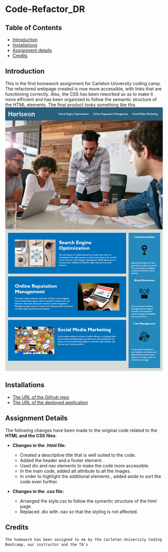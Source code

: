 # Code-Refactor_DR

## Table of Contents
* [Introduction](#introduction)
* [Installations](#installations)
* [Assignment details](#details)
* [Credits](#credits)

 ## Introduction 
 This is the first homework assignment for Carleton University coding camp. The refactored webpage  created is now more accessible, with links that are functioning correctly. Also, the CSS has been reworked so as to make it more efficient and has been organized to follow the semantic structure of the HTML elements.
 The final product looks something like this
  ![Final Image](Assets/html-css-git-homework.png)
 
 ## Installations
   * [The URL of the Github repo](https://github.com/Dipti2021/Code-Refactor_DR)
   * [The URL of the deployed application](https://dipti2021.github.io/Code-Refactor_DR/Develop/index.html)
 
 ## Assignment Details
 The following changes have been made to the original code related to the __HTML and the CSS files__:
 * __Changes in the .html file:__ 
    *  Created a descriptive title that is well suited to the code.
    *  Added the header  and a footer element.
    *  Used div and nav elements to make the code more accessible.
    *  In the main code, added alt attribute to all the images.
    *  In order to highlight the additional elements , added aside to sort the code even further.
    
  * __Changes in the .css file:__
    * Arranged the style.css to follow the symantic structure of the html page.
    * Replaced .div with .nav so that the styling is not affected.
    
   
   ## Credits
    The homework has been assigned to me by the Carleton University Coding Bootcamp, our instructor and the TA's
   
     
 
 
 
